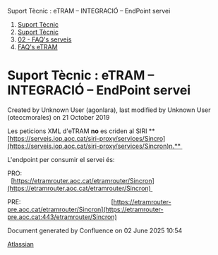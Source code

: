 Suport Tècnic : eTRAM – INTEGRACIÓ – EndPoint servei  

1.  [Suport Tècnic](index.html)
2.  [Suport Tècnic](13893782.html)
3.  [02 - FAQ's serveis](26313393.html)
4.  [FAQ's eTRAM](28705567.html)

Suport Tècnic : eTRAM – INTEGRACIÓ – EndPoint servei
====================================================

Created by Unknown User (agonlara), last modified by Unknown User (oteccmorales) on 21 October 2019

Les peticions XML d'eTRAM **no** es criden al SIRI **[https://serveis.iop.aoc.cat/siri-proxy/services/Sincro](https://serveis.iop.aoc.cat/siri-proxy/services/Sincron)n.** 

L'endpoint per consumir el servei és:

PRO:                                                    [https://etramrouter.aoc.cat/etramrouter/Sincron](https://etramrouter.aoc.cat/etramrouter/Sincron) 

PRE:                                                    [https://etramrouter-pre.aoc.cat/etramrouter/Sincron](https://etramrouter-pre.aoc.cat:443/etramrouter/Sincron)

Document generated by Confluence on 02 June 2025 10:54

[Atlassian](http://www.atlassian.com/)